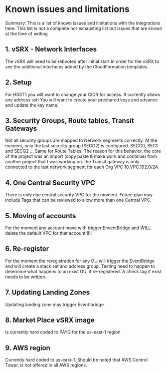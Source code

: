 # Known issues and limitations

Summary: This is a list of known issues and limitations with the integrations here.  This list is not a complete nor exhausting list but issues that are known at the time of writing

## 1. vSRX - Network Interfaces
The vSRX will need to be rebooted after initial start in order for the vSRX to see the additional interfaces added by the CloudFormation templates.

## 2. Setup
For HSST1 you will want to change your CIDR for access. It currently allows any address ssh
You will want to create your preshared keys and advance and  update the key name.

## 3. Security Groups, Route tables, Transit Gateways
Not all security groups are mapped to Network segments correctly. At the moment, only the last security group (SECG2) is configured. SECG0, SEC1 and SECG2 ... Same for Route Tables.  The reason for this behavior, the core of the project was an import (copy paste & make work and continue) from another project that I was working on.  the Transit gateway is only connected to the last network segment for each Org VPC 10.VPC.192.0/24.

## 4. One Central Security VPC
There is only one central security VPC for the moment. Future plan may include Tags that can be reviewed to allow more than one Central VPC.

## 5. Moving of accounts
For the moment any account move with trigger EnventBridge and WILL delete the default VPC for that account!!!!!

## 6. Re-register
For the moment the reregistration for any OU will trigger the EventBridge and will create a stack set and address group.  Testing need to happen to determine what happens to an exist OU, if re-registered.  A check tag if exist needs to be written.

## 7. Updating Landing Zones
Updating landing zone may trigger Event bridge

## 8. Market Place vSRX image
Is currently hard coded to PAYG for the us-east-1 region

## 9. AWS region
Currently hard coded to us-east-1.  Should be noted that AWS Control Tower, is not offered in all AWS regions.
